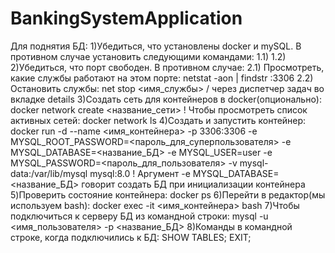 # BankingSystemApplication
Для поднятия БД:
1)Убедиться, что установлены docker и mySQL. В противном случае установить следующими командами:
1.1)
1.2)
2)Убедиться, что порт свободен. В противном случае:
2.1) Просмотреть, какие службы работают на этом порте: netstat -aon | findstr :3306
2.2) Остановить службы: net stop <имя_службы> / через диспетчер задач во вкладке details
3)Создать сеть для контейнеров в docker(опционально): docker network create <название_сети>
! Чтобы просмотреть список активных сетей: docker network ls
4)Создать и запустить контейнер:
docker run -d --name <имя_контейнера> -p 3306:3306 -e MYSQL_ROOT_PASSWORD=<пароль_для_суперпользователя> -e MYSQL_DATABASE=<название_БД> -e MYSQL_USER=user -e MYSQL_PASSWORD=<пароль_для_пользователя> -v mysql-data:/var/lib/mysql mysql:8.0
! Аргумент -e MYSQL_DATABASE=<название_БД> говорит создать БД при инициализации контейнера
5)Проверить состояние контейнера: docker ps
6)Перейти в редактор(мы используем bash): docker exec -it <имя_контейнера> bash
7)Чтобы подключиться к серверу БД из командной строки: mysql -u <имя_пользователя> -p <название_БД>
8)Команды в командной строке, когда подключились к БД:
SHOW TABLES;
EXIT;

